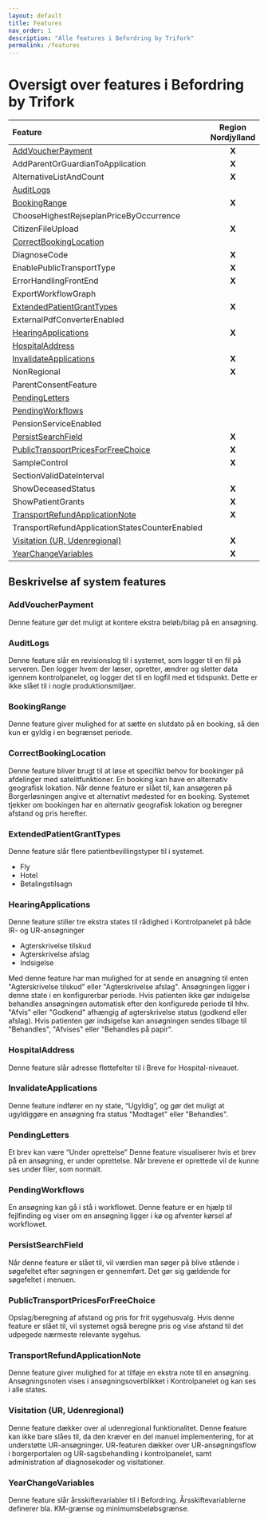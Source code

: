```yaml
---
layout: default
title: Features
nav_order: 1
description: "Alle features i Befordring by Trifork"
permalink: /features
---
```


# Oversigt over features i Befordring by Trifork

| Feature                                                                   | Region Nordjylland    | Region Midtjylland   | Region Syddanmark        | Region Sjælland    |
| :------------------------------------------------------------------------ | :--------------------:| :------------------: | :----------------------: | :-----------------:|
| [AddVoucherPayment](#addvoucherpayment)                                   | **X**                 |                      |                          |                    |
| AddParentOrGuardianToApplication                                          | **X**                 |                      |                          |                    |
| AlternativeListAndCount                                                   | **X**                 |                      |                          | **X**              |
| [AuditLogs](#auditlogs)                                                   |                       |                      |                          |                    |
| [BookingRange](#bookingrange)                                             | **X**                 |                      |                          |                    |
| ChooseHighestRejseplanPriceByOccurrence                                   |                       |                      |                          |                    |
| CitizenFileUpload                                                         | **X**                 | **X**                |                          |                    |
| [CorrectBookingLocation](#correctbookinglocation)                         |                       |                      |                          |                    |
| DiagnoseCode                                                              | **X**                 |                      |                          |                    |
| EnablePublicTransportType                                                 | **X**                 |                      |                          |                    |
| ErrorHandlingFrontEnd                                                     | **X**                 | **X**                | **X**                    | **X**              |
| ExportWorkflowGraph                                                       |                       |                      |                          |                    |
| [ExtendedPatientGrantTypes](#extendedpatientgranttypes)                   | **X**                 |                      |                          |                    |
| ExternalPdfConverterEnabled                                               |                       |                      |                          |                    |
| [HearingApplications](#hearingapplications)                               | **X**                 |                      |                          |                    |
| [HospitalAddress](#hospitaladdress)                                       |                       |                      | **X**                    |                    |
| [InvalidateApplications](#invalidateapplications)                         | **X**                 | **X**                |                          |                    |
| NonRegional                                                               | **X**                 |                      |                          |                    |
| ParentConsentFeature                                                      |                       |                      |                          |                    |
| [PendingLetters](#pendingletters)                                         |                       |                      |                          |                    |
| [PendingWorkflows](#pendingworkflows)                                     |                       |                      |                          |                    |
| PensionServiceEnabled                                                     |                       |                      |                          | **X**              |
| [PersistSearchField](#persistsearchfield)                                 | **X**                 | **X**                | **X**                    |                    |
| [PublicTransportPricesForFreeChoice](#publictransportpricesforfreechoice) | **X**                 | **X**                | **X**                    | **X**              |
| SampleControl                                                             | **X**                 |                      |                          |                    |
| SectionValidDateInterval                                                  |                       |                      |                          |                    |
| ShowDeceasedStatus                                                        | **X**                 |                      |                          |                    |
| ShowPatientGrants                                                         | **X**                 | **X**                |                          | **X**              |
| [TransportRefundApplicationNote](#transportrefundapplicationnote)         | **X**                 | **X**                |                          |                    |
| TransportRefundApplicationStatesCounterEnabled                            |                       |                      |                          |                    |
| [Visitation (UR, Udenregional)](#visitation-ur-udenregional)              | **X**                 |                      |                          |                    |
| [YearChangeVariables](#yearchangevariables)                               | **X**                 | **X**                | **X**                    | **X**              |

## Beskrivelse af system features

### AddVoucherPayment
Denne feature gør det muligt at kontere ekstra beløb/bilag på en ansøgning.

### AuditLogs
Denne feature slår en revisionslog til i systemet, som logger til en fil på serveren. Den logger hvem der læser, opretter, ændrer og sletter data igennem kontrolpanelet, og logger det til en logfil med et tidspunkt. Dette er ikke slået til i nogle produktionsmiljøer.

### BookingRange
Denne feature giver mulighed for at sætte en slutdato på en booking, så den kun er gyldig i en begrænset periode.

### CorrectBookingLocation
Denne feature bliver brugt til at løse et specifikt behov for bookinger på afdelinger med satelitfunktioner. En booking kan have en alternativ geografisk lokation. Når denne feature er slået til, kan ansøgeren på Borgerløsningen angive et alternativt mødested for en booking. Systemet tjekker om bookingen har en alternativ geografisk lokation og beregner afstand og pris herefter.

### ExtendedPatientGrantTypes
Denne feature slår flere patientbevillingstyper til i systemet.
- Fly
- Hotel
- Betalingstilsagn

### HearingApplications
Denne feature stiller tre ekstra states til rådighed i Kontrolpanelet på både IR- og UR-ansøgninger
- Agterskrivelse tilskud
- Agterskrivelse afslag
- Indsigelse

Med denne feature har man mulighed for at sende en ansøgning til enten "Agterskrivelse tilskud" eller "Agterskrivelse afslag". Ansøgningen ligger i denne state i en konfigurerbar periode. Hvis patienten ikke gør indsigelse behandles ansøgningen automatisk efter den konfigurede periode til hhv. "Afvis" eller "Godkend" afhængig af agterskrivelse status (godkend eller afslag). Hvis patienten gør indsigelse kan ansøgningen sendes tilbage til "Behandles", "Afvises" eller "Behandles på papir".

### HospitalAddress
Denne feature slår adresse flettefelter til i Breve for Hospital-niveauet.

### InvalidateApplications
Denne feature indfører en ny state, “Ugyldig”, og gør det muligt at ugyldiggøre en ansøgning fra status "Modtaget" eller "Behandles".

### PendingLetters
Et brev kan være “Under oprettelse” 
Denne feature visualiserer hvis et brev på en ansøgning, er under oprettelse. Når brevene er oprettede vil de kunne ses under filer, som normalt.

### PendingWorkflows
En ansøgning kan gå i stå i workflowet.
Denne feature er en hjælp til fejlfinding og viser om en ansøgning ligger i kø og afventer kørsel af workflowet.

### PersistSearchField
Når denne feature er slået til, vil værdien man søger på blive stående i søgefeltet efter søgningen er gennemført. Det gør sig gældende for søgefeltet i menuen.

### PublicTransportPricesForFreeChoice
Opslag/beregning af afstand og pris for frit sygehusvalg. Hvis denne feature er slået til, vil systemet også beregne pris og vise afstand til det udpegede nærmeste relevante sygehus.

### TransportRefundApplicationNote
Denne feature giver mulighed for at tilføje en ekstra note til en ansøgning. Ansøgningsnoten vises i ansøgningsoverblikket i Kontrolpanelet og kan ses i alle states.

### Visitation (UR, Udenregional) 
Denne feature dækker over al udenregional funktionalitet. Denne feature kan ikke bare slåes til, da den kræver en del manuel implementering, for at understøtte UR-ansøgninger.
UR-featuren dækker over UR-ansøgningsflow i borgerportalen og UR-sagsbehandling i kontrolpanelet, samt administration af diagnosekoder og visitationer.

### YearChangeVariables
Denne feature slår årsskiftevariabler til i Befordring. Årsskiftevariablerne definerer bla. KM-grænse og minimumsbeløbsgrænse.
